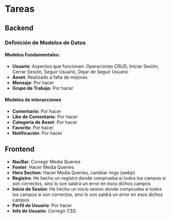 # Tareas 

## Backend


### Definición de Modelos de Datos

#### Modelos Fundamentales:
- **Usuario**: Aspectos que funcionan: Operaciones CRUD, Iniciar Sesión, Cerrar Sesión, Seguir Usuario, Dejar de Seguir Usuario
- **Asset**: Realizado a falta de mejoras.
- **Mensaje**: Por hacer
- **Grupo de Trabajo**: Por hacer

#### Modelos de interacciones

- **Comentario**: Por hacer
- **Like de Comentario**: Por hacer
- **Categoría de Asset**: Por hacer
- **Favorito**: Por hacer
- **Notificación**: Por hacer


## Frontend

- **NavBar**: Corregir Media Queries
- **Footer**: Hacer Media Queries
- **Hero Section**: Hacer Media Queries, cambiar imgs (webp)
- **Registro**: He hecho un registro  donde comprueba si todos los campos si son correctos, sino lo son saldrá un error en esos dichos campos
- **Inicio de Sesión**: He hecho un inicio sesion donde comprueba si todos los campos si son correctos, sino lo son saldrá un error en esos dichos campos
- **Perfil de Usuario**: Por hacer
- **Info de Usuario**: Corregir CSS